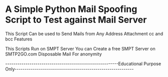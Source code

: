 # A Simple Python Mail Spoofing Script to Test against Mail Server 
This Script Can be used to Send Mails from Any Address
Attachment cc and bcc Features


This Scripts Run on SMPT Server 
You can Create a free SMPT Server on SMTP2GO.com 
Disposable Mail For anonymity


--------------------------------------------------------Educational Purpose Only-----------------------------------------------------------
